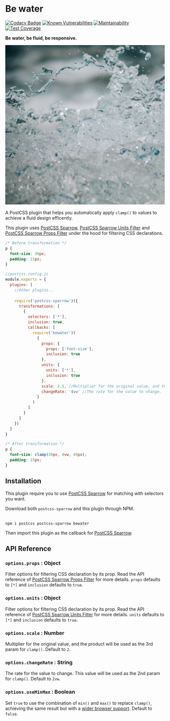 # Be water

[![Codacy Badge](https://app.codacy.com/project/badge/Grade/ff6544cbff114d008f05708e334f987a)](https://www.codacy.com/manual/winston0410/bewater?utm_source=github.com&amp;utm_medium=referral&amp;utm_content=winston0410/bewater&amp;utm_campaign=Badge_Grade) [![Known Vulnerabilities](https://snyk.io/test/github/winston0410/bewater/badge.svg?targetFile=package.json)](https://snyk.io/test/github/winston0410/bewater?targetFile=package.json) [![Maintainability](https://api.codeclimate.com/v1/badges/6822f950185d354940ba/maintainability)](https://codeclimate.com/github/winston0410/bewater/maintainability) [![Test Coverage](https://api.codeclimate.com/v1/badges/6822f950185d354940ba/test_coverage)](https://codeclimate.com/github/winston0410/bewater/test_coverage)

**Be water, be fluid, be responsive.**

![Cover image for Be water](/gilles-rolland-monnet-water.jpg)

A PostCSS plugin that helps you automatically apply `clamp()` to values to achieve a fluid design efficently.

This plugin uses [PostCSS Sparrow](https://www.npmjs.com/package/postcss-sparrow), [PostCSS Sparrow Units Filter](https://www.npmjs.com/package/postcss-sparrow-units-filter) and [PostCSS Sparrow Props Filter](https://www.npmjs.com/package/postcss-sparrow-props-filter) under the hood for filtering CSS declarations.

```css
/* Before transformation */
p {
  font-size: 30px;
  padding: 15px;
}

```

```javascript
//postcss.config.js
module.exports = {
  plugins: [
    //Other plugins...

    require('postcss-sparrow')({
      transformations: [
        {
          selectors: ['*'],
          inclusion: true,
          callbacks: [
            require('bewater')(
              {
                props: {
                  props: ['font-size'],
                  inclusion: true
                },
                units: {
                  units: ['*'],
                  inclusion: true
                },
                scale: 1.5, //Multiplier for the original value, and the product will be used as the 3rd param for clamp()
                changeRate: '4vw' //The rate for the value to change.  This value will be used as the 2nd param for clamp()
              }
            )
          ]
        }
      ]
    })
  ]
}
```

```css
/* After transformation */
p {
  font-size: clamp(30px, 4vw, 45px);
  padding: 15px;
}

```

## Installation

This plugin require you to use [PostCSS Sparrow](https://www.npmjs.com/package/postcss-sparrow) for matching with selectors you want.

Download both `postcss-sparrow` and this plugin through NPM.

```shell

npm i postcss postcss-sparrow bewater

```

Then import this plugin as the callback for [PostCSS Sparrow](https://www.npmjs.com/package/postcss-sparrow).

## API Reference

### `options.props` : Object

Filter options for filtering CSS declaration by its prop.  Read the API reference of [PostCSS Sparrow Props Filter](https://www.npmjs.com/package/postcss-sparrow-props-filter#api-reference) for more details. `props` defaults to `[*]` and `inclusion` defaults to `true`.

### `options.units` : Object

Filter options for filtering CSS declaration by its prop.  Read the API reference of [PostCSS Sparrow Units Filter](https://www.npmjs.com/package/postcss-sparrow-units-filter#api-reference) for more details. `units` defaults to `[*]` and `inclusion` defaults to `true`.

### `options.scale` : Number

Multiplier for the original value, and the product will be used as the 3rd param for `clamp()`.  Default to `2`.

### `options.changeRate` : String

The rate for the value to change.  This value will be used as the 2nd param for `clamp()`. Default to `2vw`.

### `options.useMinMax` : Boolean

Set `true` to use the combination of `min()` and `max()` to replace `clamp()`, achieving the same result but with a [wider browser support](https://caniuse.com/?search=min()). Default to `false`.
